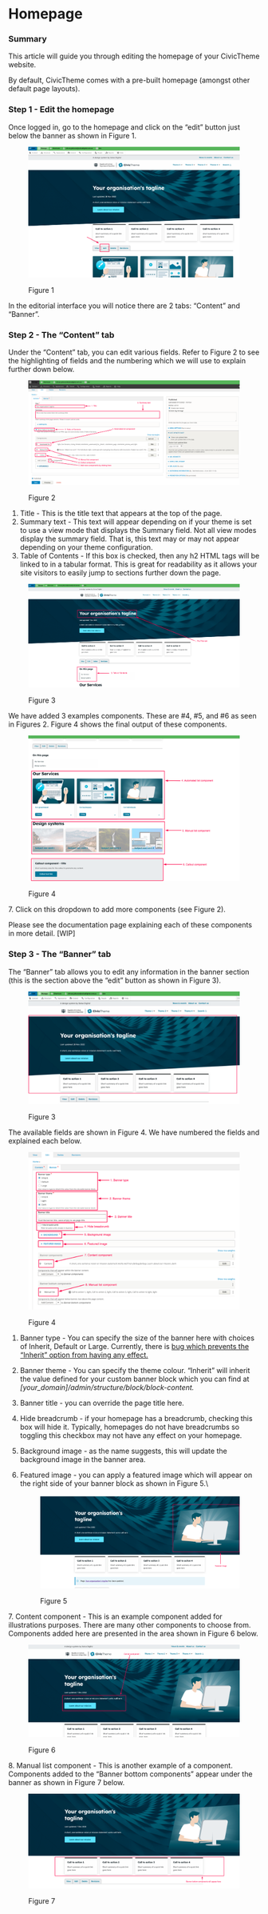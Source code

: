 # Homepage

### Summary <a href="#editingthehomepage-summary" id="editingthehomepage-summary"></a>

This article will guide you through editing the homepage of your CivicTheme website.

By default, CivicTheme comes with a pre-built homepage (amongst other default page layouts).

### Step 1 - Edit the homepage <a href="#editingthehomepage-step1-editthehomepage" id="editingthehomepage-step1-editthehomepage"></a>

Once logged in, go to the homepage and click on the “edit” button just below the banner as shown in Figure 1.

<figure><img src="../.gitbook/assets/image (9).png" alt=""><figcaption><p>Figure 1</p></figcaption></figure>

In the editorial interface you will notice there are 2 tabs: “Content” and “Banner”.

### Step 2 - The “Content” tab <a href="#editingthehomepage-step2-the-content-tab" id="editingthehomepage-step2-the-content-tab"></a>

Under the “Content” tab, you can edit various fields. Refer to Figure 2 to see the highlighting of fields and the numbering which we will use to explain further down below.

<figure><img src="../.gitbook/assets/image (4) (1).png" alt=""><figcaption><p>Figure 2</p></figcaption></figure>

1. Title - This is the title text that appears at the top of the page.
2. Summary text - This text will appear depending on if your theme is set to use a view mode that displays the Summary field. Not all view modes display the summary field. That is, this text may or may not appear depending on your theme configuration.
3. Table of Contents - If this box is checked, then any h2 HTML tags will be linked to in a tabular format. This is great for readability as it allows your site visitors to easily jump to sections further down the page.

<figure><img src="../.gitbook/assets/image (11).png" alt=""><figcaption><p>Figure 3</p></figcaption></figure>

We have added 3 examples components. These are #4, #5, and #6 as seen in Figures 2. Figure 4 shows the final output of these components.

<figure><img src="../.gitbook/assets/image (7).png" alt=""><figcaption><p>Figure 4</p></figcaption></figure>

7\. Click on this dropdown to add more components (see Figure 2).

Please see the documentation page explaining each of these components in more detail. \[WIP]

### Step 3 - The “Banner” tab <a href="#editingthehomepage-step3-the-banner-tab" id="editingthehomepage-step3-the-banner-tab"></a>

The “Banner” tab allows you to edit any information in the banner section (this is the section above the “edit” button as shown in Figure 3).

<figure><img src="../.gitbook/assets/image (3) (1).png" alt=""><figcaption><p>Figure 3</p></figcaption></figure>

The available fields are shown in Figure 4. We have numbered the fields and explained each below.

<figure><img src="../.gitbook/assets/image (2) (1).png" alt=""><figcaption><p>Figure 4</p></figcaption></figure>

1. Banner type - You can specify the size of the banner here with choices of Inherit, Default or Large. Currently, there is [bug which prevents the “Inherit” option from having any effect.](https://github.com/salsadigitalauorg/civictheme\_source/issues/897)
2. Banner theme - You can specify the theme colour. “Inherit” will inherit the value defined for your custom banner block which you can find at _\[your\_domain]/admin/structure/block/block-content._
3. Banner title - you can override the page title here.
4. Hide breadcrumb - if your homepage has a breadcrumb, checking this box will hide it. Typically, homepages do not have breadcrumbs so toggling this checkbox may not have any effect on your homepage.
5. Background image - as the name suggests, this will update the background image in the banner area.
6.  Featured image - you can apply a featured image which will appear on the right side of your banner block as shown in Figure 5.\




    <figure><img src="../.gitbook/assets/image (1) (1).png" alt=""><figcaption><p>Figure 5</p></figcaption></figure>

7\. Content component - This is an example component added for illustrations purposes. There are many other components to choose from. Components added here are presented in the area shown in Figure 6 below.

<figure><img src="../.gitbook/assets/image (5) (1).png" alt=""><figcaption><p>Figure 6</p></figcaption></figure>

8\. Manual list component - This is another example of a component. Components added to the “Banner bottom components” appear under the banner as shown in Figure 7 below.

<figure><img src="../.gitbook/assets/image (6).png" alt=""><figcaption><p>Figure 7</p></figcaption></figure>
